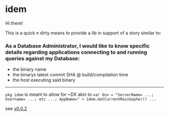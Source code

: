 # idem

Hi there!

This is a quick n dirty means to provide a lib in support of a story similar to:

### As a Database Administrator, I would like to know specific details regarding applications connecting to and running queries against my Database:
 - the binary name
 - the binarys latest commit SHA @ build/compilation time
 - the host executing said binary


-----

`pkg idem` is meant to allow for ~DX akin to `var dsn = "ServerName= ...; Username= ...; etc ...; AppName=" + idem.GetCurrentMainGopher() ...`

see [v0.0.2](https://github.com/coip/idem/releases/tag/v0.0.2)
